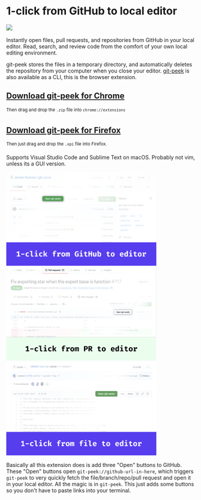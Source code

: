 # 1-click from GitHub to local editor

<a href="https://github.com/Jarred-Sumner/1-click-from-github-to-editor/releases/download/v0/git-peek-chrome-extension.zip"><img src="./big-webp.webp" height=250 /></a>

Instantly open files, pull requests, and repositories from GitHub in your local editor. Read, search, and review code from the comfort of your own local editing environment.

git-peek stores the files in a temporary directory, and automatically deletes the repository from your computer when you close your editor. [git-peek](https://github.com/Jarred-Sumner/git-peek) is also available as a CLI, this is the browser extension.

## [Download git-peek for Chrome](https://github.com/Jarred-Sumner/1-click-from-github-to-editor/releases/download/1.0/chrome-extension-git-peek.zip)

<sup>Then drag and drop the `.zip` file into `chrome://extensions`</sup>

## [Download git-peek for Firefox](https://github.com/Jarred-Sumner/1-click-from-github-to-editor/releases/download/1.0/firefox-addon-git-peek.xpi)

<sup>Then just drag and drop the `.xpi` file into Firefox.</sup>

Supports Visual Studio Code and Sublime Text on macOS. Probably not vim, unless its a GUI version.

<img src="./screenshot-1.png" height=250 />
<img src="./screenshot-2.png" height=250 />
<img src="./screenshot-3.png" height=250 />

Basically all this extension does is add three "Open" buttons to GitHub. These "Open" buttons open `git-peek://github-url-in-here`, which triggers `git-peek` to very quickly fetch the file/branch/repo/pull request and open it in your local editor. All the magic is in `git-peek`. This just adds some buttons so you don't have to paste links into your terminal.
